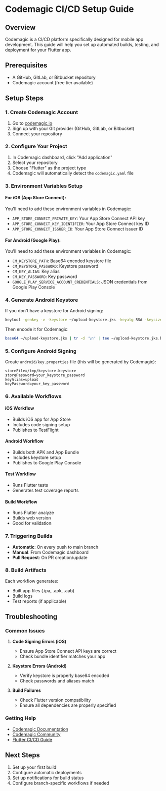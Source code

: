 # Codemagic CI/CD Setup Guide

## Overview
Codemagic is a CI/CD platform specifically designed for mobile app development. This guide will help you set up automated builds, testing, and deployment for your Flutter app.

## Prerequisites
- A GitHub, GitLab, or Bitbucket repository
- Codemagic account (free tier available)

## Setup Steps

### 1. Create Codemagic Account
1. Go to [codemagic.io](https://codemagic.io)
2. Sign up with your Git provider (GitHub, GitLab, or Bitbucket)
3. Connect your repository

### 2. Configure Your Project
1. In Codemagic dashboard, click "Add application"
2. Select your repository
3. Choose "Flutter" as the project type
4. Codemagic will automatically detect the `codemagic.yaml` file

### 3. Environment Variables Setup

#### For iOS (App Store Connect):
You'll need to add these environment variables in Codemagic:
- `APP_STORE_CONNECT_PRIVATE_KEY`: Your App Store Connect API key
- `APP_STORE_CONNECT_KEY_IDENTIFIER`: Your App Store Connect key ID
- `APP_STORE_CONNECT_ISSUER_ID`: Your App Store Connect issuer ID

#### For Android (Google Play):
You'll need to add these environment variables in Codemagic:
- `CM_KEYSTORE_PATH`: Base64 encoded keystore file
- `CM_KEYSTORE_PASSWORD`: Keystore password
- `CM_KEY_ALIAS`: Key alias
- `CM_KEY_PASSWORD`: Key password
- `GOOGLE_PLAY_SERVICE_ACCOUNT_CREDENTIALS`: JSON credentials from Google Play Console

### 4. Generate Android Keystore
If you don't have a keystore for Android signing:

```bash
keytool -genkey -v -keystore ~/upload-keystore.jks -keyalg RSA -keysize 2048 -validity 10000 -alias upload
```

Then encode it for Codemagic:
```bash
base64 ~/upload-keystore.jks | tr -d '\n' | tee ~/upload-keystore.jks.base64.txt
```

### 5. Configure Android Signing
Create `android/key.properties` file (this will be generated by Codemagic):
```properties
storeFile=/tmp/keystore.keystore
storePassword=your_keystore_password
keyAlias=upload
keyPassword=your_key_password
```

### 6. Available Workflows

#### iOS Workflow
- Builds iOS app for App Store
- Includes code signing setup
- Publishes to TestFlight

#### Android Workflow
- Builds both APK and App Bundle
- Includes keystore setup
- Publishes to Google Play Console

#### Test Workflow
- Runs Flutter tests
- Generates test coverage reports

#### Build Workflow
- Runs Flutter analyze
- Builds web version
- Good for validation

### 7. Triggering Builds
- **Automatic**: On every push to main branch
- **Manual**: From Codemagic dashboard
- **Pull Request**: On PR creation/update

### 8. Build Artifacts
Each workflow generates:
- Built app files (.ipa, .apk, .aab)
- Build logs
- Test reports (if applicable)

## Troubleshooting

### Common Issues

1. **Code Signing Errors (iOS)**
   - Ensure App Store Connect API keys are correct
   - Check bundle identifier matches your app

2. **Keystore Errors (Android)**
   - Verify keystore is properly base64 encoded
   - Check passwords and aliases match

3. **Build Failures**
   - Check Flutter version compatibility
   - Ensure all dependencies are properly specified

### Getting Help
- [Codemagic Documentation](https://docs.codemagic.io/)
- [Codemagic Community](https://codemagic.io/community/)
- [Flutter CI/CD Guide](https://docs.codemagic.io/flutter/flutter-projects/)

## Next Steps
1. Set up your first build
2. Configure automatic deployments
3. Set up notifications for build status
4. Configure branch-specific workflows if needed

